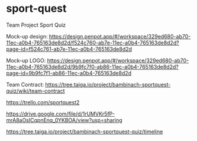 # sport-quest

Team Project Sport Quiz

Mock-up design: https://design.penpot.app/#/workspace/329ed680-ab70-11ec-a0b4-765163de8d2d/f524c760-ab7e-11ec-a0b4-765163de8d2d?page-id=f524c761-ab7e-11ec-a0b4-765163de8d2d

Mock-up LOGO: https://design.penpot.app/#/workspace/329ed680-ab70-11ec-a0b4-765163de8d2d/9b9fc7f0-ab86-11ec-a0b4-765163de8d2d?page-id=9b9fc7f1-ab86-11ec-a0b4-765163de8d2d

Team Contract: https://tree.taiga.io/project/bambinach-sportquest-quiz/wiki/team-contract

https://trello.com/sportquest2

https://drive.google.com/file/d/1rUMVKr5fP-mrA8aOsICqpnEnq_0YKBOA/view?usp=sharing

https://tree.taiga.io/project/bambinach-sportquest-quiz/timeline